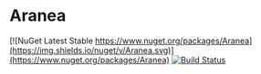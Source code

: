 # Aranea

[![NuGet Latest Stable https://www.nuget.org/packages/Aranea](https://img.shields.io/nuget/v/Aranea.svg)](https://www.nuget.org/packages/Aranea)
[![Build Status](https://travis-ci.org/MCGPPeters/Aranea.svg?branch=master)](https://travis-ci.org/MCGPPeters/Aranea)